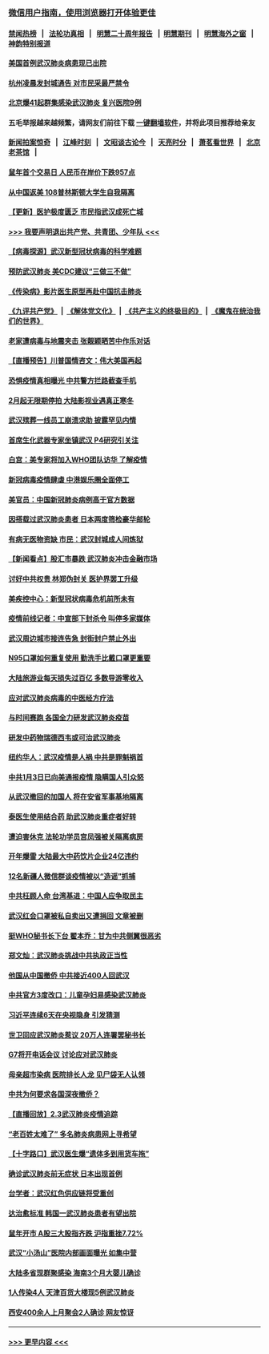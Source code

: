 ### [微信用户指南，使用浏览器打开体验更佳](https://github.com/gfw-breaker/banned-news1/blob/master/indexes/wechat-guide.md?t=0)
#### [禁闻热榜](热点新闻.md?t=0)  &nbsp;&nbsp;|&nbsp;&nbsp; [法轮功真相](https://github.com/gfw-breaker/truth/blob/master/README.md?t=0) &nbsp;&nbsp;|&nbsp;&nbsp; [明慧二十周年报告](https://github.com/gfw-breaker/mh-reports/blob/master/README.md?t=0) &nbsp;&nbsp;|&nbsp;&nbsp;[明慧期刊](https://github.com/gfw-breaker/mh-qikan) &nbsp;&nbsp;|&nbsp;&nbsp; [明慧海外之窗](https://github.com/gfw-breaker/mh-news/blob/master/README.md?t=0) &nbsp;&nbsp;|&nbsp;&nbsp; [神韵特别报道](https://github.com/gfw-breaker/mh-news/blob/master/shenyun.md?t=0)
#### [美国首例武汉肺炎病患现已出院](../pages/nsc413/n11842740.md?t=02041255) 
#### [杭州凌晨发封城通告 对市民采最严禁令](../pages/nsc413/n11842758.md?t=02041255) 
#### [北京爆41起群集感染武汉肺炎 复兴医院9例](../pages/nsc413/n11841955.md?t=02041255) 
#### 五毛举报越来越频繁，请网友们前往下载 [一键翻墙软件](https://github.com/gfw-breaker/ssr-accounts)，并将此项目推荐给亲友
#### [新闻拍案惊奇](https://github.com/gfw-breaker/banned-news1/blob/master/pages/link4.md) &nbsp;&nbsp;|&nbsp;&nbsp; [江峰时刻](https://github.com/gfw-breaker/banned-news1/blob/master/pages/link4.md) &nbsp;&nbsp;|&nbsp;&nbsp; [文昭谈古论今](https://github.com/gfw-breaker/banned-news1/blob/master/pages/link4.md) &nbsp;&nbsp;|&nbsp;&nbsp; [天亮时分](https://github.com/gfw-breaker/banned-news1/blob/master/pages/link4.md) &nbsp;&nbsp;|&nbsp;&nbsp; [萧茗看世界](https://github.com/gfw-breaker/banned-news1/blob/master/pages/link4.md) &nbsp;&nbsp;|&nbsp;&nbsp; [北京老茶馆](https://github.com/gfw-breaker/banned-news1/blob/master/pages/link4.md) &nbsp;&nbsp;|&nbsp;&nbsp; 
#### [鼠年首个交易日 人民币在岸价下跌957点](../pages/nsc413/n11842681.md?t=02041255) 
#### [从中国返美 108普林斯顿大学生自我隔离](../pages/nsc413/n11842714.md?t=02041255) 
#### [【更新】医护极度匮乏 市民指武汉成死亡城](../pages/nsc413/n11801312.md?t=02041255) 
#### [>>> 我要声明退出共产党、共青团、少年队 <<<](https://github.com/begood0513/goodnews/blob/master/quit/letter.md) 
#### [【病毒探源】武汉新型冠状病毒的科学难题](../pages/nsc413/n11842176.md?t=02041255) 
#### [预防武汉肺炎 美CDC建议“三做三不做”](../pages/nsc413/n11842700.md?t=02041255) 
#### [《传染病》影片医生原型再赴中国抗击肺炎](../pages/nsc413/n11842626.md?t=02041255) 
#### [《九评共产党》](https://github.com/begood0513/9ping.md/blob/master/README.md) &nbsp;|&nbsp; [《解体党文化》](../../../../jtdwh.md/blob/master/README.md)  &nbsp;|&nbsp; [《共产主义的终极目的》](../../../../gczydzjmd.md/blob/master/README.md) &nbsp;|&nbsp; [《魔鬼在统治我们的世界》](../../../../mgztzwmdsj.md/blob/master/README.md) 
#### [老家遭病毒与地震夹击 张靓颖晒苦中作乐对话](../pages/nsc413/n11842054.md?t=02041255) 
#### [【直播预告】川普国情咨文：伟大美国再起](../pages/nsc413/n11842079.md?t=02041255) 
#### [恐惧疫情真相曝光 中共警方拦路截查手机](../pages/nsc413/n11842396.md?t=02041255) 
#### [2月起无限期停拍 大陆影视业遇真正寒冬](../pages/nsc413/n11842344.md?t=02041255) 
#### [武汉殡葬一线员工崩溃求助 披露罕见内情](../pages/nsc413/n11842482.md?t=02041255) 
#### [首席生化武器专家坐镇武汉 P4研究引关注](../pages/nsc413/n11842412.md?t=02041255) 
#### [白宫：美专家将加入WHO团队访华 了解疫情](../pages/nsc413/n11842198.md?t=02041255) 
#### [新冠病毒疫情肆虐 中港娱乐圈全面停工](../pages/nsc413/n11842193.md?t=02041255) 
#### [美官员：中国新冠肺炎病例高于官方数据](../pages/nsc413/n11842452.md?t=02041255) 
#### [因搭载过武汉肺炎患者 日本两度筛检豪华邮轮](../pages/nsc413/n11842447.md?t=02041255) 
#### [有病无医物资缺 市民：武汉封城成人间炼狱](../pages/nsc413/n11839878.md?t=02041255) 
#### [【新闻看点】股汇市暴跌 武汉肺炎冲击金融市场](../pages/nsc413/n11842216.md?t=02041255) 
#### [讨好中共权贵 林郑伪封关 医护界罢工升级](../pages/nsc413/n11842359.md?t=02041255) 
#### [美疾控中心：新型冠状病毒危机前所未有](../pages/nsc413/n11842406.md?t=02041255) 
#### [疫情前线记者：中宣部下封杀令 叫停多家媒体](../pages/nsc413/n11842178.md?t=02041255) 
#### [武汉周边城市接连告急 封街封户禁止外出](../pages/nsc413/n11842277.md?t=02041255) 
#### [N95口罩如何重复使用 勤洗手比戴口罩更重要](../pages/nsc413/n11842236.md?t=02041255) 
#### [大陆旅游业每天损失过百亿 多数导游零收入](../pages/nsc413/n11842179.md?t=02041255) 
#### [应对武汉肺炎病毒的中医经方疗法](../pages/nsc413/n11842157.md?t=02041255) 
#### [与时间赛跑  各国全力研发武汉肺炎疫苗](../pages/nsc413/n11842149.md?t=02041255) 
#### [研发中药物瑞德西韦或可治武汉肺炎](../pages/nsc413/n11842100.md?t=02041255) 
#### [纽约华人：武汉疫情是人祸 中共是罪魁祸首](../pages/nsc413/n11840631.md?t=02041255) 
#### [中共1月3日已向美通报疫情 隐瞒国人引众怒](../pages/nsc413/n11841978.md?t=02041255) 
#### [从武汉撤回的加国人 将在安省军事基地隔离](../pages/nsc413/n11840777.md?t=02041255) 
#### [泰医生使用结合药 助武汉肺炎重症者好转](../pages/nsc413/n11842096.md?t=02041255) 
#### [遭迫害休克 法轮功学员宫凤强被关隔离病房](../pages/nsc413/n11841492.md?t=02041255) 
#### [开年爆雷  大陆最大中药饮片企业24亿违约](../pages/nsc413/n11841904.md?t=02041255) 
#### [12名新疆人微信群谈疫情被以“造谣”抓捕](../pages/nsc413/n11839897.md?t=02041255) 
#### [中共枉顾人命 台湾基进：中国人应争取民主](../pages/nsc413/n11841532.md?t=02041255) 
#### [武汉红会口罩被私自卖出又遭捐回 文章被删](../pages/nsc413/n11841871.md?t=02041255) 
#### [挺WHO秘书长下台 翟本乔：甘为中共侧翼很恶劣](../pages/nsc413/n11841484.md?t=02041255) 
#### [郑文灿：武汉肺炎挑战中共执政正当性](../pages/nsc413/n11841537.md?t=02041255) 
#### [他国从中国撤侨 中共接近400人回武汉](../pages/nsc413/n11841290.md?t=02041255) 
#### [中共官方3度改口：儿童孕妇易感染武汉肺炎](../pages/nsc413/n11841631.md?t=02041255) 
#### [习近平连续6天在央视隐身 引发猜测](../pages/nsc413/n11841881.md?t=02041255) 
#### [世卫回应武汉肺炎惹议 20万人连署罢秘书长](../pages/nsc413/n11841664.md?t=02041255) 
#### [G7将开电话会议 讨论应对武汉肺炎](../pages/nsc413/n11841658.md?t=02041255) 
#### [母亲超市染病 医院排长人龙 见尸袋无人认领](../pages/nsc413/n11841762.md?t=02041255) 
#### [中共为何要求各国深夜撤侨？](../pages/nsc413/n11841731.md?t=02041255) 
#### [【直播回放】2.3武汉肺炎疫情追踪](../pages/nsc413/n11841577.md?t=02041255) 
#### [“老百姓太难了” 多名肺炎病患网上寻希望](../pages/nsc413/n11841565.md?t=02041255) 
#### [【十字路口】武汉医生爆“遗体多到用货车拖”](../pages/nsc413/n11840013.md?t=02041255) 
#### [确诊武汉肺炎前无症状 日本出现首例](../pages/nsc413/n11841567.md?t=02041255) 
#### [台学者：武汉红色供应链将受重创](../pages/nsc413/n11841596.md?t=02041255) 
#### [达治愈标准 韩国一武汉肺炎患者有望出院](../pages/nsc413/n11841523.md?t=02041255) 
#### [鼠年开市 A股三大股指齐跌 沪指重挫7.72%](../pages/nsc413/n11840461.md?t=02041255) 
#### [武汉“小汤山”医院内部画面曝光 如集中营](../pages/nsc413/n11841060.md?t=02041255) 
#### [大陆多省现群聚感染 海南3个月大婴儿确诊](../pages/nsc413/n11841274.md?t=02041255) 
#### [1人传染4人 天津百货大楼现5例武汉肺炎](../pages/nsc413/n11840677.md?t=02041255) 
#### [西安400余人上月聚会2人确诊 网友惊讶](../pages/nsc413/n11841178.md?t=02041255) 

----
#### [ >>> 更早内容 <<< ](../indexes/nsc413-earlier.md)
